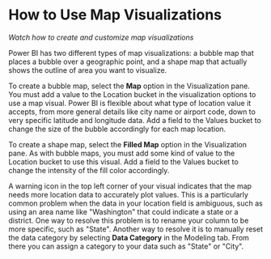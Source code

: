 <properties
   pageTitle="How to Use Map Visualizations"
   description="See how to create and customize map visualizations"
   services="powerbi"
   documentationCenter=""
   authors="davidiseminger"
   manager="mblythe"
   editor=""
   tags=""
   featuredVideoId="mGkdiZF8GEM"
   featuredVideoThumb=""
   courseDuration=""/>

<tags
   ms.service="powerbi"
   ms.devlang="NA"
   ms.topic="article"
   ms.tgt_pltfrm="NA"
   ms.workload="powerbi"
   ms.date="02/18/2016"
   ms.author="v-jescoo"/>

# How to Use Map Visualizations

*Watch how to create and customize map visualizations*

Power BI has two different types of map visualizations: a bubble map that places a bubble over a geographic point, and a shape map that actually shows the outline of area you want to visualize.

To create a bubble map, select the **Map** option in the Visualization pane. You must add a value to the Location bucket in the visualization options to use a map visual. Power BI is flexible about what type of location value it accepts, from more general details like city name or airport code, down to very specific latitude and longitude data. Add a field to the Values bucket to change the size of the bubble accordingly for each map location.

To create a shape map, select the **Filled Map** option in the Visualization pane. As with bubble maps, you must add some kind of value to the Location bucket to use this visual. Add a field to the Values bucket to change the intensity of the fill color accordingly.

A warning icon in the top left corner of your visual indicates that the map needs more location data to accurately plot values. This is a particularly common problem when the data in your location field is ambiguous, such as using an area name like "Washington" that could indicate a state or a district. One way to resolve this problem is to rename your column to be more specific, such as "State". Another way to resolve it is to manually reset the data category by selecting **Data Category** in the Modeling tab. From there you can assign a category to your data such as "State" or "City".
